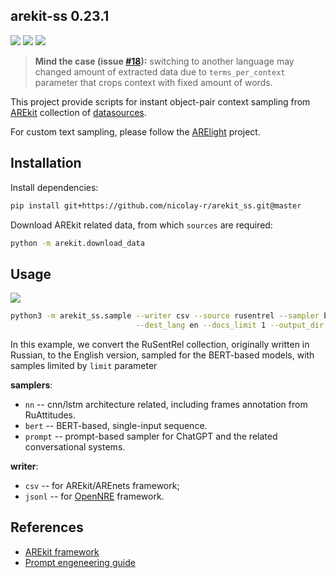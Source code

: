 ## arekit-ss 0.23.1

![](https://img.shields.io/badge/Python-3.6-brightgreen.svg)
![](https://img.shields.io/badge/AREkit-0.23.1-orange.svg)
[![](https://colab.research.google.com/assets/colab-badge.svg)](https://colab.research.google.com/github/nicolay-r/arekit-googletrans-sampler/blob/master/arekit_googletrans_sampler.ipynb)

> **Mind the case (issue [#18](https://github.com/nicolay-r/arekit-googletrans-sampler/issues/18)):** switching to another language may changed amount of extracted data due to `terms_per_context` parameter
that crops context with fixed amount of words.

This project provide scripts for instant object-pair context sampling from 
[AREkit](https://github.com/nicolay-r/AREkit)
collection of 
[datasources](https://github.com/nicolay-r/AREkit/wiki/Binded-Sources).

For custom text sampling, please follow the 
[ARElight](https://github.com/nicolay-r/ARElight)
project.

## Installation

Install dependencies:
```bash
pip install git+https://github.com/nicolay-r/arekit_ss.git@master
```

Download AREkit related data, from which `sources` are required:
```bash
python -m arekit.download_data
```

## Usage
[![](https://colab.research.google.com/assets/colab-badge.svg)](https://colab.research.google.com/github/nicolay-r/arekit-googletrans-sampler/blob/master/arekit_googletrans_sampler.ipynb)

```bash
python3 -m arekit_ss.sample --writer csv --source rusentrel --sampler bert \
                            --dest_lang en --docs_limit 1 --output_dir 'out' --text_parser lm 
```
In this example, we convert the RuSentRel collection, originally written in Russian, to the English version,
sampled for the BERT-based models, with samples limited by `limit` parameter

**samplers**:
* `nn` -- cnn/lstm architecture related, including frames annotation from RuAttitudes.
* `bert` -- BERT-based, single-input sequence.  
* `prompt` -- prompt-based sampler for ChatGPT and the related conversational systems.

**writer**:
* `csv` -- for AREkit/AREnets framework;
* `jsonl` -- for [OpenNRE](https://github.com/thunlp/OpenNRE) framework.

## References

* [AREkit framework](https://github.com/nicolay-r/AREkit)
* [Prompt engeneering guide](https://github.com/dair-ai/Prompt-Engineering-Guide)
